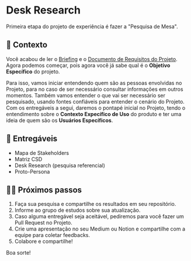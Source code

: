 # Desk Research

Primeira etapa do projeto de experiência é fazer a "Pesquisa de Mesa".

## 📙 Contexto

Você acabou de ler o [Briefing](../docs/Briefing-Atletika.pdf) e o [Documento de Requisitos do Projeto](../docs/Atletika-PRD.pdf). Agora podemos começar, pois agora você já sabe qual é o **Objetivo Específico** do projeto.

Para isso, vamos iniciar entendendo quem são as pessoas envolvidas no Projeto, para no caso de ser necessário consultar informações em outros momentos. Também vamos entender o que vai ser necessário ser pesquisado, usando fontes confiáveis para entender o cenário do Projeto. Com os entregáveis a segui, daremos o pontapé inicial no Projeto, tendo o entendimento sobre o **Contexto Expecífico de Uso** do produto e ter uma ideia de quem são os **Usuários Específicos**.

## 🎁 Entregáveis

* Mapa de Stakeholders
* Matriz CSD
* Desk Research (pesquisa referencial)
* Proto-Persona


## 🤸‍♀️ Próximos passos

1. Faça sua pesquisa e compartilhe os resultados em seu repositório.
2. Informe ao grupo de estudos sobre sua atualização.
3. Caso alguma entregável seja aceitável, pediremos para você fazer um Pull Request no Projeto.
4. Crie uma apresentação no seu Medium ou Notion e compartilhe com a equipe para coletar feedbacks.
5. Colabore e compartilhe!

Boa sorte!

